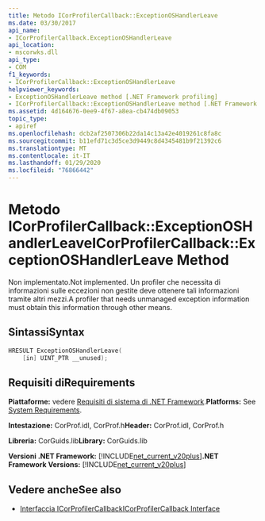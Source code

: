 ```yaml
---
title: Metodo ICorProfilerCallback::ExceptionOSHandlerLeave
ms.date: 03/30/2017
api_name:
- ICorProfilerCallback.ExceptionOSHandlerLeave
api_location:
- mscorwks.dll
api_type:
- COM
f1_keywords:
- ICorProfilerCallback::ExceptionOSHandlerLeave
helpviewer_keywords:
- ExceptionOSHandlerLeave method [.NET Framework profiling]
- ICorProfilerCallback::ExceptionOSHandlerLeave method [.NET Framework profiling]
ms.assetid: 4d164676-0ee9-4f67-a8ea-cb474db09053
topic_type:
- apiref
ms.openlocfilehash: dcb2af2507306b22da14c13a42e4019261c8fa8c
ms.sourcegitcommit: b11efd71c3d5ce3d9449c8d4345481b9f21392c6
ms.translationtype: MT
ms.contentlocale: it-IT
ms.lasthandoff: 01/29/2020
ms.locfileid: "76866442"
---
```

# <a name="icorprofilercallbackexceptionoshandlerleave-method"></a><span data-ttu-id="5bbd3-102">Metodo ICorProfilerCallback::ExceptionOSHandlerLeave</span><span class="sxs-lookup"><span data-stu-id="5bbd3-102">ICorProfilerCallback::ExceptionOSHandlerLeave Method</span></span>
<span data-ttu-id="5bbd3-103">Non implementato.</span><span class="sxs-lookup"><span data-stu-id="5bbd3-103">Not implemented.</span></span> <span data-ttu-id="5bbd3-104">Un profiler che necessita di informazioni sulle eccezioni non gestite deve ottenere tali informazioni tramite altri mezzi.</span><span class="sxs-lookup"><span data-stu-id="5bbd3-104">A profiler that needs unmanaged exception information must obtain this information through other means.</span></span>  
  
## <a name="syntax"></a><span data-ttu-id="5bbd3-105">Sintassi</span><span class="sxs-lookup"><span data-stu-id="5bbd3-105">Syntax</span></span>  
  
```cpp  
HRESULT ExceptionOSHandlerLeave(  
    [in] UINT_PTR __unused);  
```  
  
## <a name="requirements"></a><span data-ttu-id="5bbd3-106">Requisiti di</span><span class="sxs-lookup"><span data-stu-id="5bbd3-106">Requirements</span></span>  
 <span data-ttu-id="5bbd3-107">**Piattaforme:** vedere [Requisiti di sistema di .NET Framework](../../../../docs/framework/get-started/system-requirements.md).</span><span class="sxs-lookup"><span data-stu-id="5bbd3-107">**Platforms:** See [System Requirements](../../../../docs/framework/get-started/system-requirements.md).</span></span>  
  
 <span data-ttu-id="5bbd3-108">**Intestazione:** CorProf.idl, CorProf.h</span><span class="sxs-lookup"><span data-stu-id="5bbd3-108">**Header:** CorProf.idl, CorProf.h</span></span>  
  
 <span data-ttu-id="5bbd3-109">**Libreria:** CorGuids.lib</span><span class="sxs-lookup"><span data-stu-id="5bbd3-109">**Library:** CorGuids.lib</span></span>  
  
 <span data-ttu-id="5bbd3-110">**Versioni .NET Framework:** [!INCLUDE[net_current_v20plus](../../../../includes/net-current-v20plus-md.md)]</span><span class="sxs-lookup"><span data-stu-id="5bbd3-110">**.NET Framework Versions:** [!INCLUDE[net_current_v20plus](../../../../includes/net-current-v20plus-md.md)]</span></span>  
  
## <a name="see-also"></a><span data-ttu-id="5bbd3-111">Vedere anche</span><span class="sxs-lookup"><span data-stu-id="5bbd3-111">See also</span></span>

- [<span data-ttu-id="5bbd3-112">Interfaccia ICorProfilerCallback</span><span class="sxs-lookup"><span data-stu-id="5bbd3-112">ICorProfilerCallback Interface</span></span>](icorprofilercallback-interface.md)
